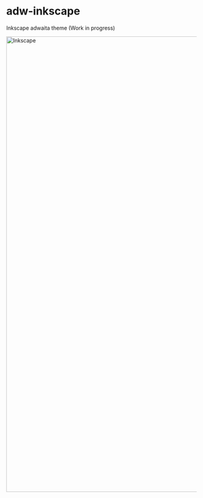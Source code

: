# adw-inkscape
Inkscape adwaita theme (Work in progress)

<img width="2096" height="1203" alt="Inkscape" src="https://github.com/user-attachments/assets/ceeebcb4-4e7f-4743-b1f0-d8ff557b60b3" />
